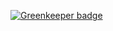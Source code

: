 

[![Greenkeeper badge](https://badges.greenkeeper.io/BerkeleyTrue/lumo-todo.svg)](https://greenkeeper.io/)